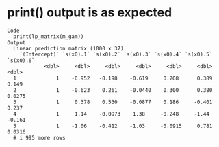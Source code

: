 # print() output is as expected

    Code
      print(lp_matrix(m_gam))
    Output
      Linear prediction matrix (1000 x 37)
        `(Intercept)` `s(x0).1` `s(x0).2` `s(x0).3` `s(x0).4` `s(x0).5` `s(x0).6`
                <dbl>     <dbl>     <dbl>     <dbl>     <dbl>     <dbl>     <dbl>
      1             1    -0.952   -0.198    -0.619     0.208      0.389    0.149 
      2             1    -0.623    0.261    -0.0440    0.300      0.380    0.0275
      3             1     0.378    0.530    -0.0877    0.186     -0.401    0.237 
      4             1     1.14    -0.0973    1.38     -0.248     -1.44    -0.161 
      5             1    -1.06    -0.412    -1.03     -0.0915     0.781    0.0316
      # i 995 more rows

